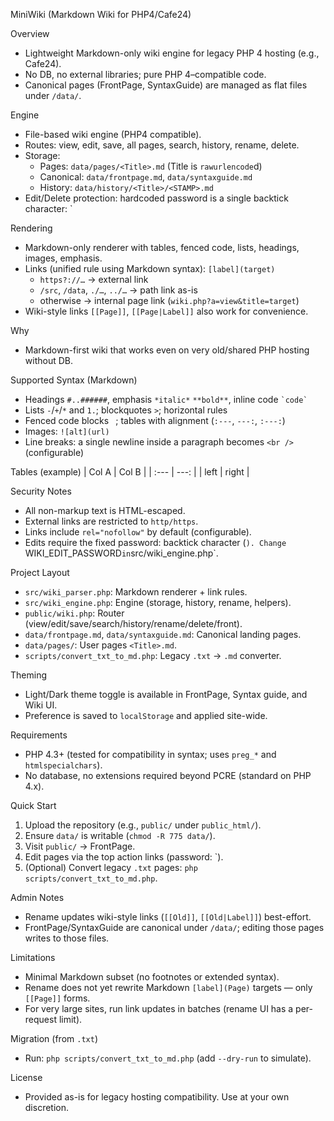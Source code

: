 MiniWiki (Markdown Wiki for PHP4/Cafe24)

Overview
- Lightweight Markdown-only wiki engine for legacy PHP 4 hosting (e.g., Cafe24).
- No DB, no external libraries; pure PHP 4–compatible code.
- Canonical pages (FrontPage, SyntaxGuide) are managed as flat files under `/data/`.

Engine
- File-based wiki engine (PHP4 compatible).
- Routes: view, edit, save, all pages, search, history, rename, delete.
- Storage:
  - Pages: `data/pages/<Title>.md` (Title is `rawurlencode`d)
  - Canonical: `data/frontpage.md`, `data/syntaxguide.md`
  - History: `data/history/<Title>/<STAMP>.md`
- Edit/Delete protection: hardcoded password is a single backtick character: `

Rendering
- Markdown-only renderer with tables, fenced code, lists, headings, images, emphasis.
- Links (unified rule using Markdown syntax): `[label](target)`
  - `https?://…` → external link
  - `/src`, `/data`, `./…`, `../…` → path link as-is
  - otherwise → internal page link (`wiki.php?a=view&title=target`)
- Wiki-style links `[[Page]]`, `[[Page|Label]]` also work for convenience.

Why
- Markdown-first wiki that works even on very old/shared PHP hosting without DB.

Supported Syntax (Markdown)
- Headings `#..######`, emphasis `*italic*` `**bold**`, inline code `` `code` ``
- Lists `-`/`+`/`*` and `1.`; blockquotes `>`; horizontal rules
- Fenced code blocks ``` ```; tables with alignment (`:---`, `---:`, `:---:`)
- Images: `![alt](url)`
- Line breaks: a single newline inside a paragraph becomes `<br />` (configurable)

Tables (example)
| Col A | Col B |
| :--- | ---: |
| left | right |

Security Notes
- All non-markup text is HTML-escaped.
- External links are restricted to `http/https`.
- Links include `rel="nofollow"` by default (configurable).
- Edits require the fixed password: backtick character (`). Change `WIKI_EDIT_PASSWORD` in `src/wiki_engine.php`.

 Project Layout
- `src/wiki_parser.php`: Markdown renderer + link rules.
- `src/wiki_engine.php`: Engine (storage, history, rename, helpers).
- `public/wiki.php`: Router (view/edit/save/search/history/rename/delete/front).
- `data/frontpage.md`, `data/syntaxguide.md`: Canonical landing pages.
- `data/pages/`: User pages `<Title>.md`.
- `scripts/convert_txt_to_md.php`: Legacy `.txt` → `.md` converter.

Theming
- Light/Dark theme toggle is available in FrontPage, Syntax guide, and Wiki UI.
- Preference is saved to `localStorage` and applied site-wide.

Requirements
- PHP 4.3+ (tested for compatibility in syntax; uses `preg_*` and `htmlspecialchars`).
- No database, no extensions required beyond PCRE (standard on PHP 4.x).

 Quick Start
1. Upload the repository (e.g., `public/` under `public_html/`).
2. Ensure `data/` is writable (`chmod -R 775 data/`).
3. Visit `public/` → FrontPage.
4. Edit pages via the top action links (password: `).
5. (Optional) Convert legacy `.txt` pages: `php scripts/convert_txt_to_md.php`.

Admin Notes
- Rename updates wiki-style links (`[[Old]]`, `[[Old|Label]]`) best-effort.
- FrontPage/SyntaxGuide are canonical under `/data/`; editing those pages writes to those files.

Limitations
- Minimal Markdown subset (no footnotes or extended syntax).
- Rename does not yet rewrite Markdown `[label](Page)` targets — only `[[Page]]` forms.
- For very large sites, run link updates in batches (rename UI has a per-request limit).

Migration (from `.txt`)
- Run: `php scripts/convert_txt_to_md.php` (add `--dry-run` to simulate).

License
- Provided as-is for legacy hosting compatibility. Use at your own discretion.

